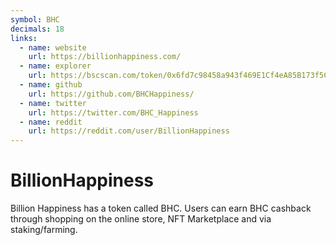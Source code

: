 ```yaml
---
symbol: BHC
decimals: 18
links:
  - name: website
    url: https://billionhappiness.com/
  - name: explorer
    url: https://bscscan.com/token/0x6fd7c98458a943f469E1Cf4eA85B173f5Cd342F4
  - name: github
    url: https://github.com/BHCHappiness/
  - name: twitter
    url: https://twitter.com/BHC_Happiness
  - name: reddit
    url: https://reddit.com/user/BillionHappiness
---
```


# BillionHappiness

Billion Happiness has a token called BHC. Users can earn BHC cashback through shopping on the online store, NFT Marketplace and via staking/farming.
